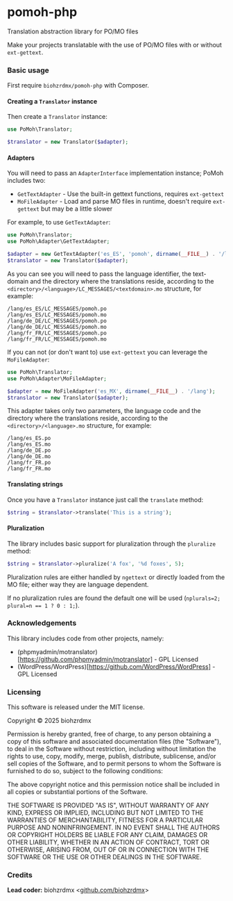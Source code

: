 # pomoh-php

Translation abstraction library for PO/MO files

Make your projects translatable with the use of PO/MO files with or without `ext-gettext`.

### Basic usage

First require `biohzrdmx/pomoh-php` with Composer.

#### Creating a `Translator` instance

Then create a `Translator` instance:

```php
use PoMoh\Translator;

$translator = new Translator($adapter);
```

#### Adapters

You will need to pass an `AdapterInterface` implementation instance; PoMoh includes two:

- `GetTextAdapter` - Use the built-in gettext functions, requires `ext-gettext`
- `MoFileAdapter` - Load and parse MO files in runtime, doesn't require `ext-gettext` but may be a little slower

For example, to use `GetTextAdapter`:

```php
use PoMoh\Translator;
use PoMoh\Adapter\GetTextAdapter;

$adapter = new GetTextAdapter('es_ES', 'pomoh', dirname(__FILE__) . '/lang');
$translator = new Translator($adapter);
```

As you can see you will need to pass the language identifier, the text-domain and the directory where the translations reside, according to the `<directory>/<language>/LC_MESSAGES/<textdomain>.mo` structure, for example:

```
/lang/es_ES/LC_MESSAGES/pomoh.po
/lang/es_ES/LC_MESSAGES/pomoh.mo
/lang/de_DE/LC_MESSAGES/pomoh.po
/lang/de_DE/LC_MESSAGES/pomoh.mo
/lang/fr_FR/LC_MESSAGES/pomoh.po
/lang/fr_FR/LC_MESSAGES/pomoh.mo
```

If you can not (or don't want to) use `ext-gettext` you can leverage the `MoFileAdapter`:

```php
use PoMoh\Translator;
use PoMoh\Adapter\MoFileAdapter;

$adapter = new MoFileAdapter('es_MX', dirname(__FILE__) . '/lang');
$translator = new Translator($adapter);
```

This adapter takes only two parameters, the language code and the directory where the translations reside, according to the `<directory>/<language>.mo` structure, for example:

```
/lang/es_ES.po
/lang/es_ES.mo
/lang/de_DE.po
/lang/de_DE.mo
/lang/fr_FR.po
/lang/fr_FR.mo
```

#### Translating strings

Once you have a `Translator` instance just call the `translate` method:

```php
$string = $translator->translate('This is a string');
```

#### Pluralization

The library includes basic support for pluralization through the `pluralize` method:

```php
$string = $translator->pluralize('A fox', '%d foxes', 5);
```

Pluralization rules are either handled by `ngettext` or directly loaded from the MO file; either way they are language dependent.

If no pluralization rules are found the default one will be used (`nplurals=2; plural=n == 1 ? 0 : 1;`).

### Acknowledgements

This library includes code from other projects, namely:

- (phpmyadmin/motranslator)[https://github.com/phpmyadmin/motranslator] - GPL Licensed
- (WordPress/WordPress)[https://github.com/WordPress/WordPress] - GPL Licensed

### Licensing

This software is released under the MIT license.

Copyright © 2025 biohzrdmx

Permission is hereby granted, free of charge, to any person obtaining a copy of this software and associated documentation files (the "Software"), to deal in the Software without restriction, including without limitation the rights to use, copy, modify, merge, publish, distribute, sublicense, and/or sell copies of the Software, and to permit persons to whom the Software is furnished to do so, subject to the following conditions:

The above copyright notice and this permission notice shall be included in all copies or substantial portions of the Software.

THE SOFTWARE IS PROVIDED "AS IS", WITHOUT WARRANTY OF ANY KIND, EXPRESS OR IMPLIED, INCLUDING BUT NOT LIMITED TO THE WARRANTIES OF MERCHANTABILITY, FITNESS FOR A PARTICULAR PURPOSE AND NONINFRINGEMENT. IN NO EVENT SHALL THE AUTHORS OR COPYRIGHT HOLDERS BE LIABLE FOR ANY CLAIM, DAMAGES OR OTHER LIABILITY, WHETHER IN AN ACTION OF CONTRACT, TORT OR OTHERWISE, ARISING FROM, OUT OF OR IN CONNECTION WITH THE SOFTWARE OR THE USE OR OTHER DEALINGS IN THE SOFTWARE.

### Credits

**Lead coder:** biohzrdmx &lt;[github.com/biohzrdmx](http://github.com/biohzrdmx)&gt;
